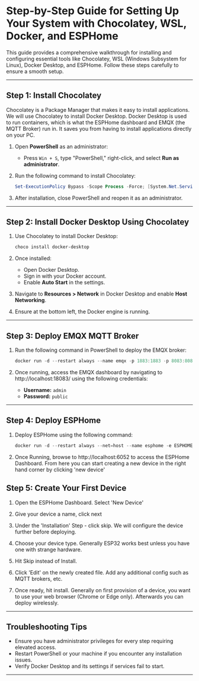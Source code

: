 
# Step-by-Step Guide for Setting Up Your System with Chocolatey, WSL, Docker, and ESPHome

This guide provides a comprehensive walkthrough for installing and configuring essential tools like Chocolatey, WSL (Windows Subsystem for Linux), Docker Desktop, and ESPHome. Follow these steps carefully to ensure a smooth setup.

---

## Step 1: Install Chocolatey

Chocolatey is a Package Manager that makes it easy to install applications. We will use Chocolatey to install Docker Desktop. Docker Desktop is used to run containers, which is what the ESPHome dashboard and EMQX (the MQTT Broker) run in. It saves you
from having to install applications directly on your PC.

1. Open **PowerShell** as an administrator:
   - Press `Win + S`, type "PowerShell," right-click, and select **Run as administrator**.

2. Run the following command to install Chocolatey:
   ```powershell
   Set-ExecutionPolicy Bypass -Scope Process -Force; [System.Net.ServicePointManager]::SecurityProtocol = [System.Net.ServicePointManager]::SecurityProtocol -bor 3072; iex ((New-Object System.Net.WebClient).DownloadString('https://community.chocolatey.org/install.ps1'))
   ```

3. After installation, close PowerShell and reopen it as an administrator.

---

## Step 2: Install Docker Desktop Using Chocolatey

1. Use Chocolatey to install Docker Desktop:
   ```powershell
   choco install docker-desktop
   ```

2. Once installed:
   - Open Docker Desktop.
   - Sign in with your Docker account.
   - Enable **Auto Start** in the settings.

3. Navigate to **Resources > Network** in Docker Desktop and enable **Host Networking**.

4. Ensure at the bottom left, the Docker engine is running. 

---

## Step 3: Deploy EMQX MQTT Broker

1. Run the following command in PowerShell to deploy the EMQX broker:
   ```powershell
   docker run -d --restart always --name emqx -p 1883:1883 -p 8083:8083 -p 8084:8084 -p 8883:8883 -p 18083:18083 emqx/emqx:latest
   ```

2. Once running, access the EMQX dashboard by navigating to http://localhost:18083/ using the following credentials:
   - **Username:** `admin`
   - **Password:** `public`

---

## Step 4: Deploy ESPHome

1. Deploy ESPHome using the following command:
   ```powershell
   docker run -d --restart always --net=host --name esphome -e ESPHOME_DASHBOARD_USE_PING=true -v esphome-config:/config -it ghcr.io/esphome/esphome
   ```

2. Once Running, browse to http://localhost:6052 to access the ESPHome Dashboard. From here you can start creating a new device in the right hand corner by clicking 'new device'

## Step 5: Create Your First Device

1. Open the ESPHome Dashboard. Select 'New Device'

2. Give your device a name, click next
   
4. Under the 'Installation' Step - click skip. We will configure the device further before deploying.

5. Choose your device type. Generally ESP32 works best unless you have one with strange hardware.

6. Hit Skip instead of Install.

7. Click 'Edit' on the newly created file. Add any additional config such as MQTT brokers, etc.

8. Once ready, hit install. Generally on first provision of a device, you want to use your web browser (Chrome or Edge only). Afterwards you can deploy wirelessly.

---

## Troubleshooting Tips

- Ensure you have administrator privileges for every step requiring elevated access.
- Restart PowerShell or your machine if you encounter any installation issues.
- Verify Docker Desktop and its settings if services fail to start.

---
